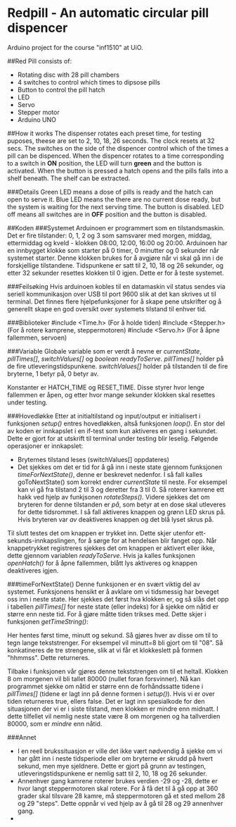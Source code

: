 # Redpill - An automatic circular pill dispencer
Arduino project for the course "inf1510" at UiO.

##Red Pill consists of:
- Rotating disc with 28 pill chambers
- 4 switches to control which times to dipsose pills
- Button to control the pill hatch
- LED
- Servo
- Stepper motor
- Arduino UNO

##How it works
The dispenser rotates each preset time, for testing puposes, theese are set to 2, 10, 18, 26 seconds. The clock resets at 32 secs. The switches on the side of the dispencer control which of the times a pill can be dispenced. When the dispencer rotates to a time corresponding to a switch in **ON** position, the LED will turn **green** and the button is activated. When the button is pressed a hatch opens and the pills falls into a shelf beneath. The shelf can be extracted.

###Details
Green LED means a dose of pills is ready and the hatch can open to serve it.
Blue LED means the there are no current dose ready, but the system is waiting for the next serving time. The button is disabled.
LED off means all switches are in **OFF** position and the button is disabled.

##Koden
###Systemet
Arduinoen er programmert som en tilstandsmaskin. Det er fire tilstander: 0, 1, 2 og 3 som samsvarer med morgen, middag, ettermiddag og kveld - klokken 08:00, 12:00, 16:00 og 20:00. Arduinoen har en innbygget klokke som starter på 0 timer, 0 minutter og 0 sekunder når systemet starter. Denne klokken brukes for å avgjøre når vi skal gå inn i de forskjellige tilstandene. Tidspunkene er satt til 2, 10, 18 og 26 sekunder, og etter 32 sekunder resettes klokken til 0 igjen. Dette er for å teste systemet.

###Feilsøking
Hvis arduinoen kobles til en datamaskin vil status sendes via seriell kommunikasjon over USB til port 9600 slik at det kan skrives ut til terminal. Det finnes flere hjelpefunksjoner for å skape pene utskrifter og å generellt skape en god oversikt over systemets tilstand til enhver tid.

###Biblioteker
#include <Time.h>    (For å holde tiden)
#include <Stepper.h> (For å rotere kamprene, steppermotoren)
#include <Servo.h>   (For å åpne fallemmen, servoen)

###Variable
Globale variable som er verdt å nevne er *currentState*, *pillTimes[]*, *switchValues[]* og *boolean readyToServe*. *pillTimes[]* holder på de fire utleveringstidspunkene. *switchValues[]* holder på tilstanden til de fire bryterne, 1 betyr på, 0 betyr av.

Konstanter er HATCH_TIME og RESET_TIME. Disse styrer hvor lenge fallemmen er åpen, og etter hvor mange sekunder klokken skal resettes under testing.

###Hovedløkke
Etter at initialtilstand og input/output er initialisert i funksjonen *setup()* entres hovedløkken, altså funksjonen *loop()*. En stor del av koden er innkapslet i en if-test som kun aktiveres en gang i sekundet. Dette er gjort for at utskrift til terminal under testing blir leselig. Følgende operasjoner er innkapslet:
- Bryternes tilstand leses (switchValues[] oppdateres)
- Det sjekkes om det er tid for å gå inn i neste state gjennom funksjonen *timeForNextState()*, denne er beskrevet nedenfor. I så fall kalles goToNextState() som korrekt endrer *currentState* til neste. For eksempel kan vi gå fra tilstand 2 til 3 og deretter fra 3 til 0. Så roterer kamrene ett hakk ved hjelp av funkjsonen *rotateSteps()*. Videre sjekkes det om bryteren for denne tilstanden er *på*, som betyr at en dose skal utleveres for dette tidsrommet. I så fall aktiveres knappen og grønn LED skrus på. Hvis bryteren var *av* deaktiveres knappen og det blå lyset skrus på.

Til slutt testes det om knappen er trykket inn. Dette skjer utenfor ett-sekunds-innkapslingen, for å sørge for at hendelsen blir fanget opp. Når knappetrykket registreres sjekkes det om knappen er aktivert eller ikke, dette gjennom variablen *readyToServe*. Hvis ja kalles funksjonen *openHatch()* for å åpne fallemmen, blått lys aktiveres og knappen deaktiveres igjen.

###timeForNextState()
Denne funksjonen er en svært viktig del av systemet. Funksjonens hensikt er å avklare om vi tidsmessig har beveget oss inn i neste state. Her sjekkes det først hva klokken er, og så slås det opp i tabellen *pillTimes[]* for neste state (eller indeks) for å sjekke om nåtid er større enn neste tid. For å gjøre måtte tiden trikses med. Dette skjer i funksjonen *getTimeString()*:

Her hentes først time, minutt og sekund. Så gjøres hver av disse om til to tegn lange tekststrenger. For eksempel vil minutt=8 bli gjort om til "08". Så konkatineres de tre strengene, slik at vi får et klokkeslett på formen "hhmmss". Dette returneres.

Tilbake i funksjonen vår gjøres denne tekststrengen om til et heltall. Klokken 8 om morgenen vil bli tallet 80000 (nullet foran forsvinner). Nå kan programmet sjekke om nåtid er større enn de forhåndssatte tidene i *pillTimes[]* (tidene er lagt inn på denne formen i *setup()*). Hvis vi er over tiden returneres true, ellers false. Det er lagt inn spesialkode for den situasjonen der vi er i siste tilstand, men klokken er mindre enn midnatt. I dette tilfellet vil nemlig neste state være 8 om morgenen og ha tallverdien 80000, som er *mindre* enn nåtid.

###Annet
- I en reell brukssituasjon er ville det ikke vært nødvendig å sjekke om vi har gått inn i neste tidsperiode eller om bryterne er skrudd på hvert sekund, men mye sjeldnere. Dette er gjort på grunn av testingen, utleveringstidspunkene er nemlig satt til 2, 10, 18 og 26 sekunder.
- Annenhver gang kamrene roterer brukes verdien -29 og -28, dette er hvor langt steppermotoren skal rotere. For å få det til å gå opp at 360 grader skal tilsvare 28 kamre, må steppermotoren gå et sted mellom 28 og 29 "steps". Dette oppnår vi ved hjelp av å gå til 28 og 29 annenhver gang.
- 